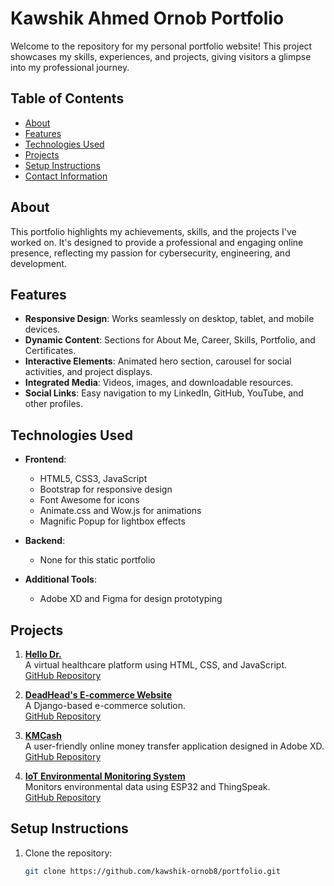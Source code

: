 # Kawshik Ahmed Ornob Portfolio

Welcome to the repository for my personal portfolio website! This project showcases my skills, experiences, and projects, giving visitors a glimpse into my professional journey.

## Table of Contents

- [About](#about)
- [Features](#features)
- [Technologies Used](#technologies-used)
- [Projects](#projects)
- [Setup Instructions](#setup-instructions)
- [Contact Information](#contact-information)

## About

This portfolio highlights my achievements, skills, and the projects I've worked on. It's designed to provide a professional and engaging online presence, reflecting my passion for cybersecurity, engineering, and development.

## Features

- **Responsive Design**: Works seamlessly on desktop, tablet, and mobile devices.
- **Dynamic Content**: Sections for About Me, Career, Skills, Portfolio, and Certificates.
- **Interactive Elements**: Animated hero section, carousel for social activities, and project displays.
- **Integrated Media**: Videos, images, and downloadable resources.
- **Social Links**: Easy navigation to my LinkedIn, GitHub, YouTube, and other profiles.

## Technologies Used

- **Frontend**:
  - HTML5, CSS3, JavaScript
  - Bootstrap for responsive design
  - Font Awesome for icons
  - Animate.css and Wow.js for animations
  - Magnific Popup for lightbox effects

- **Backend**:
  - None for this static portfolio

- **Additional Tools**:
  - Adobe XD and Figma for design prototyping

## Projects

1. **[Hello Dr.](https://kawshik-ornob8.github.io/Hello-Dr/)**  
   A virtual healthcare platform using HTML, CSS, and JavaScript.  
   [GitHub Repository](https://github.com/kawshik-ornob8/Hello-Dr)

2. **[DeadHead's E-commerce Website](https://kawshik-ornob8.github.io/DeadHead-s-Ecommerce-Website/)**  
   A Django-based e-commerce solution.  
   [GitHub Repository](https://github.com/kawshik-ornob8/DeadHead-s-Ecommerce-Website)

3. **[KMCash](https://xd.adobe.com/view/704c264d-87e8-4fcc-975d-05479ea881e9-251f/?fbclid=IwAR0kH-XD40vX0pBIwb9m7kd2TDTP1cM1uEmbPf1DOP06iGGPRmgp2dhnAv0)**  
   A user-friendly online money transfer application designed in Adobe XD.  
   [GitHub Repository](https://github.com/kawshik-ornob8/KMCash)

4. **[IoT Environmental Monitoring System](https://youtu.be/Av2uzMKMC6g?si=5fGENG3W5GuJJx3M)**  
   Monitors environmental data using ESP32 and ThingSpeak.  
   [GitHub Repository](https://github.com/kawshik-ornob8/IoT-Environmental-Monitoring-System)

## Setup Instructions

1. Clone the repository:
   ```bash
   git clone https://github.com/kawshik-ornob8/portfolio.git
